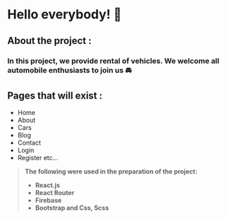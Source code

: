 # Hello everybody! :wave:

## About the project :

### In this project, we provide rental of vehicles. We welcome all automobile enthusiasts to join us :oncoming_automobile:

## Pages that will exist :

- Home
- About
- Cars
- Blog
- Contact
- Login
- Register etc...

> **The following were used in the preparation of the project:**
>
> - **React.js**
> - **React Router**
> - **Firebase**
> - **Bootstrap and Css, Scss**
